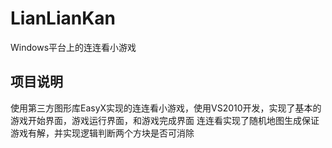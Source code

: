 # LianLianKan
Windows平台上的连连看小游戏

## 项目说明
使用第三方图形库EasyX实现的连连看小游戏，使用VS2010开发，实现了基本的游戏开始界面，游戏运行界面，和游戏完成界面
连连看实现了随机地图生成保证游戏有解，并实现逻辑判断两个方块是否可消除
